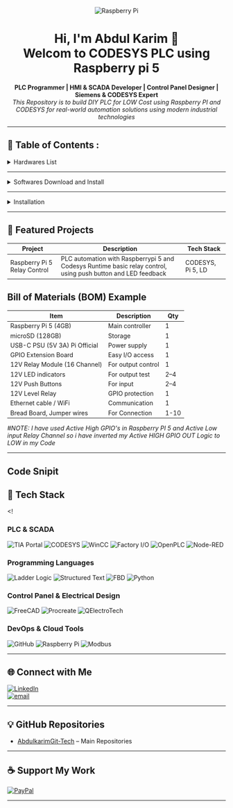 <!-- GitHub Profile README for a Professional PLC & Automation Engineer -->

<p align="center">
  <img src="https://upload.wikimedia.org/wikipedia/en/c/cb/Raspberry_Pi_Logo.svg" alt="Raspberry Pi" width="80"/>
</p>


<h1 align="center">Hi, I'm Abdul Karim 👋<br>Welcom to CODESYS PLC using Raspberry pi 5 </h1>

<p align="center">
  <strong>PLC Programmer | HMI & SCADA Developer | Control Panel Designer | Siemens & CODESYS Expert</strong><br>
  <i>This Repository is to build DIY PLC for LOW Cost using Raspberry PI and CODESYS for real-world automation solutions using modern industrial technologies</i>
</p>

---

## 💼 Table of Contents :

<details>
  <summary>Hardwares List</summary>
  
- Raspberry Pi 5 (4GB or 8GB)
- microSD card (16GB or higher, Class 10) #Installed PI OS 64 / If not see Installation
- Power supply (USB-C, 5V 3A+)
- Ethernet cable (for stable communication)
- Breadboard
- Jumper wires
- Optional: GPIO-connected 12V push buttons, LED indicators (via relay/level shifter)
- Optional: Raspberry pi TCobbler if using breadboard
- Optional: High voltage appliances (AC/DC)
- Optional: Power Adapter (0-36V DC)
  
</details>
  
---

<details>
  <summary>Softwares Download and Install</summary>
  
- Download and Install [Raspberry Pi Imager](https://downloads.raspberrypi.org/imager/imager_latest.exe) for Windows
- Download and Install [CODESYS](https://store.codesys.com/en/codesys-control-for-raspberry-pi-sl.html) for Windows
- Download and Install [CODESYS Control for Raspberry Pi SL](https://store.codesys.com/en/codesys-control-for-raspberry-pi-sl.html) (SoftPLC runtime) for Windows
- Download and Install [PUTTY](https://www.chiark.greenend.org.uk/~sgtatham/putty/latest.html) on Windows
- Download and Install [WinSCP](https://winscp.net/download/WinSCP-6.5.1-Setup.exe/download)
- Download [CODESYS License (free demo or paid full)](https://store.codesys.com/en/codesys-control-for-raspberry-pi-sl.html)
  
</details>

---

<details>
  <summary>Installation</summary>

  &nbsp;&nbsp;&nbsp;&nbsp;
  <details>
    <summary>Install Raspberry PI OS 64 into Raspberry PI 5 (RAM more than 4GB)</summary>

    - Rasoberry PI 5
    - Micro-SD Card (atleast 64GB) 
    - USB SD Card Reader 
  <!--
  -->

    #Step 1:
    
    - Open PI Imager
      - Flash “Raspberry Pi OS 64-bit (Lite or Desktop)” to SD card and config addistional settings before FLASH.

<table>
  <tr>
    <td align="center">
      <sub>Open PI Imager</sub><br/>&nbsp;
      <img src="https://github.com/AbdulkarimGit-Tech/Raspberry-Pi-PLC/blob/3c37a7482b9af44548739b1cdac0cb1dea3d274d/PI_Imager.png" alt="PI_Imager" width="900"/>
    </td>
    <td align="center">
      <sub>Choose Device</sub><br/>&nbsp;
      <img src="https://github.com/AbdulkarimGit-Tech/Raspberry-Pi-PLC/blob/3c37a7482b9af44548739b1cdac0cb1dea3d274d/PI_Choose_Device.png" alt="PI_Choose_Device" width="900"/>
    </td>
    <td align="center">
      <sub>Choose OS</sub><br/>&nbsp;
      <img src="https://github.com/AbdulkarimGit-Tech/Raspberry-Pi-PLC/blob/3c37a7482b9af44548739b1cdac0cb1dea3d274d/PI_Choose_OS.png" alt="PI_Choose_OS" width="900"/>
    </td>
  </tr>
   <tr>
    <td align="center">
      <sub>Select Storage</sub><br/>&nbsp;
      <img src="https://github.com/AbdulkarimGit-Tech/Raspberry-Pi-PLC/blob/3c37a7482b9af44548739b1cdac0cb1dea3d274d/PI_Choose_Storage.png" alt="PI_Choose_Storage" width="900"/>
    </td>
    <td align="center">
      <sub>Edit Settings</sub><br/>&nbsp;
      <img src="https://github.com/AbdulkarimGit-Tech/Raspberry-Pi-PLC/blob/430b50794f33a102b278629e9e3103b0e06d6991/PI_Choose_Next.png" alt="PI_Choose_Next" width="900"/>
    </td>
    <td align="center">
      <sub>Configure OS</sub><br/>&nbsp;
      <img src="https://github.com/AbdulkarimGit-Tech/Raspberry-Pi-PLC/blob/430b50794f33a102b278629e9e3103b0e06d6991/PI_OS_Config.png" alt="PI_OS_Config" width="900" height="220"/>
    </td>
  </tr>
   <tr>
    <td align="center">
      <sub>Enable SSH</sub><br/>&nbsp;
      <img src="https://github.com/AbdulkarimGit-Tech/Raspberry-Pi-PLC/blob/430b50794f33a102b278629e9e3103b0e06d6991/PI_Enable_SSH.png" alt="PI_Enable_SSH" width="900" height="220"/>
    </td>
    <td align="center">
      <sub>OS Writing</sub><br/>&nbsp;
      <img src="https://github.com/AbdulkarimGit-Tech/Raspberry-Pi-PLC/blob/430b50794f33a102b278629e9e3103b0e06d6991/PI_OS_Writing.png" alt="PI_OS_Writing" width="900"/>
    </td>
    <td align="center">
      <sub>OS Verifying</sub><br/>&nbsp;
      <img src="https://github.com/AbdulkarimGit-Tech/Raspberry-Pi-PLC/blob/430b50794f33a102b278629e9e3103b0e06d6991/PI_OS_Verifying.png" alt="PI_OS_Verifying" width="900"/>
    </td>
  </tr>
</table>
      
  <h4 align="center">Once finshed Remove SD Card and insert into pi 5<br> ↓ <br/>Open PUTTY</h4>
      
      Login with raspberrypi.local -> Click OK
        - Login as: Your pi ID
        - Password: Your pi password
<table>
  <tr>
    <td align="center">
      <sub>PUTTY Login</sub><br/>&nbsp;
      <img src="https://github.com/AbdulkarimGit-Tech/Raspberry-Pi-PLC/blob/dce769b17743514432fe80db7040ff256de3c3a5/PI_PUTTY_Config_OS.png" alt="PI_OS_Writing" width="900" height="400"/>
    </td>
    <td align="center">
      <sub>PUTTY pi Login</sub><br/>&nbsp;
      <img src="https://github.com/AbdulkarimGit-Tech/Raspberry-Pi-PLC/blob/dce769b17743514432fe80db7040ff256de3c3a5/PI_Login_Successfully.png" alt="PI_OS_Verifying" width="900" height="400"/>
    </td>
  </tr>
</table>

        # After successfully loged in perform below list code
        
          - ifconfig or hostname -I (Mark and keep the IP of your PI)
          - sudo apt update && sudo apt upgrade -y
          
        # To Enable VNC

        --> Bash Code
          - sudo raspi-config
          - Click Down Arrow key on keyboad to select Interface Options 
          - Use Right Arrow key on keyboard to select "SELECT" Click Enter
          - Use Down Arrow key on keyboard to select VNC and use Right Arrow key to Select the option click enter and enter again
          - To finsh the setup use Right arrow key 2 times and click enter
          - Now Reboot raspberry pi to apply the settings change
          - Use Bash Comand > reboot

---

<p>
    <sub>--> Type "sudo raspi-config"<br>- Click Down Arrow key on keyboad to select "Interface Options"<br>- Use Right Arrow key on keyboard to select "SELECT" Click Enter<br> ↓</sub><br>&nbsp;
    <img src="https://github.com/AbdulkarimGit-Tech/Raspberry-Pi-PLC/blob/e859807befaf7f13d85b2eaed705f900e2494948/PI_VNC_Config_1.png" alt="VNC" width="700" height="400"/>
</p>

---

<p>
    <sub>- Use Down Arrow key on keyboard to select VNC<br>- Use Right Arrow key to Select the option click enter and enter again <br>↓</sub><br>&nbsp;
    <img src="https://github.com/AbdulkarimGit-Tech/Raspberry-Pi-PLC/blob/e859807befaf7f13d85b2eaed705f900e2494948/PI_VNC_Config_2.png" alt="VNC_Config" width="700" height="400"/>
</p>

---

<p>
    <sub>- Use Right Arrow key to Select "YES" and Enter <br>↓</sub><br>&nbsp;
    <img src="https://github.com/AbdulkarimGit-Tech/Raspberry-Pi-PLC/blob/e859807befaf7f13d85b2eaed705f900e2494948/PI_VNC_Enable.png" alt="VNC_Enable" width="700" height="400"/><br>
    <sub>--> To finsh the setup use Right arrow key 2 times select Finish and click Enter on keyboard</sub><br/>
</p>

  # Raspberry Pi is ready to use
 
  </details>

  &nbsp;&nbsp;&nbsp;&nbsp;
  <details>
    <summary>Install CODESYS Control Runtime on Raspberry pi</summary>

  # Install CODESYS Control Runtime from Windows
    
    - Open CODESYS Development System on Windows
    - From CODESYS Development System:
      
      - Go to Tools → Package Manager / Codesys Installer → Browse search below listed 4 package and install
        - ✅ Install: CODESYS Control for Raspberry Pi SL
        - ✅ Install: CODESYS Edge Gateway for Linux
        - ✅ Install: CODESYS Control SL Extension Package
        - ✅ Install: CODESYS SL Deploy Tool
        
    - Boot your Pi with the OS
    - Ensure it's connected to the same network as your PC
    
    - On your Windows PC, open CODESYS Development System
    
    - Go to Tools → Device Installer
    - Install Raspberry Pi runtime:
    - Menu: Tools → Update Raspberry Pi
    - Enter your Pi IP address
    - Provide username (pi) and password (raspberry or your custom)
    
  # It will install runtime over SSH
     
     - In CODESYS → Go to:
     - Tools → CODESYS Control for Raspberry Pi → Update Raspberry Pi
     - Enter your Raspberry Pi’s IP address
     - Choose:
      - Login: pi ( Your ID or default)
      - Password: raspberry (default; change if needed)
      - Select the Demo License (free, 2-hour runtime)
      - Wait for the runtime to install — success message will appear.

  #  Activate License (optional)
    - You can run a demo version (2 hours runtime).
    - For production: Buy license from CODESYS Store and activate via License Manager.
    
  <!--
  -->
  
  # Manual Installation from Raspberry Pi
    Choose anyone ( I'm using PUTTY)
      
      -  External Monitor
      -  VNC Software laptop
      -  PUTTY
      
    - Download or Locate CODESYS Control for Raspberry Pi SL.deb file on Windows folder
      Ex: C:\Program Files\CODESYS 3.5.21.0\CODESYS\CODESYS Control for Raspberry PI\Delivery\raspberry

    - Open WinSCP, login with:
    - Host: Your Pi’s ip or rapberrypi.local
    - User: Your ID
    - Password: Your password
    - ✅ Drag & drop the .deb file to any folder (Ex: Downloads).

  
  # Follow Below Step to Install and Run CODESYS Runtime Successfully
        Open PuTTY:
          - Enter ip of your Raspberry Pi
          - Login:
            - Username: Your ID
            - Password: Your password
      
        # PI Comand line
        - Locate The copied file .deb (Use below command)

        
            > ls (Pi folders)
            
              Bookshelf | Documents | Music  |   Public  |   Videos
            
              Desktop  |  Downloads | Pictures | Templates

            > cd Downloads (Copied filed into Downloads folder)
            
            > ls (You will see .deb file Ex: codesyscontrol_raspberry_4.15.0.0_all.deb)
            
            > sudo dpkg -i [codesyscontrol_raspberry_4.15.0.0_all.deb] ( [] Rename with yours file name)

            > sudo systemctl status codesyscontrol (Check PLC Status Active or Dead)

            > cd (Come back to Starting section)

            > sudo systemctl start codesyscontrol (manual Start PLC Runtime #it will show Active)

            > sudo systemctl status codesyscontrol (#it will show Active)

  # Congrats you have successfully installed CODESYS Runtime into your pi 5
    
  </details>

  &nbsp;&nbsp;&nbsp;&nbsp;
  <details>
    <summary>Create a New PLC Project</summary>
    
      Go to: File → New Project → Standard Project
      Select device:
        CODESYS Control for Raspberry Pi 64 SL (64 bit)
        Choose programming language: Ladder Diagram (LD), ST, etc.

  # Setup PLC Development Environment

    Go to: PLC PRG(PRG): Write down your PLC code -> Save it -> Click Generate code to compile

    - Add devices:
      - GPIO (Digital Input/Output)
      - Modbus, Ethernet/IP, etc. (if needed)
      - Map GPIOs (I/O Configuration)
      - Under “Device → Raspberry Pi GPIOs”
    
    Go to: GPIO's ->
    
     - GPIO parameters 
        -  Select GPIO's as INPUT or OUTPUT
     - GPIO Maping 
      - Select the lader logic variable (click on 3 dot go to PLC program and select) correspond to GPIO

        - Assign I/O's:
          - DI (Digital Input): GPIO pins to push buttons
          - DO (Digital Output): GPIO pins to LEDs (via relay/transistor/pi GPIO's)
      #Note: Raspberry Pi uses BCM pin numbering (GPIO 17 = pin 11).
      
    Go to: Tools -> Deploy Control SL -> Give ip adress, User name, password and connect CODESYS with PI
    Go to: Device -> Scan network -> elect raspberry pi ip -> Click ok
    Go to: Windows Taskber Show Hiden Icons -> right click on .64 -> Start PLC

    Go to: Tools -> Online -> Login -> click Start (F5) to Run
    
      - If no hardware select Simulation 
      - If have hardware no need to select Simulation

  # Your Raspberry Pi is now a fully running PLC using CODESYS!

    
  </details>

</details>

---

## 📁 Featured Projects

| Project       | Description      | Tech Stack |
|---------------|------------------|----------------|
|Raspberry Pi 5 Relay Control| PLC automation with Raspberrypi 5 and Codesys Runtime basic relay control, using push button and LED feedback | CODESYS, Pi 5, LD |

<h2>Bill of Materials (BOM) Example</h2>

| Item                           | Description        | Qty |
| ------------------------------ | ------------------ | --- |
| Raspberry Pi 5 (4GB)           | Main controller    | 1   |
| microSD (128GB)                | Storage            | 1   |
| USB-C PSU (5V 3A) Pi Official  | Power supply       | 1   |
| GPIO Extension Board           | Easy I/O access    | 1   |
| 12V Relay Module (16 Channel)  | For output control | 1   |
| 12V LED indicators             | For output test    | 2–4 |
| 12V Push Buttons               | For input          | 2–4 |
| 12V Level Relay                | GPIO protection    | 1   |
| Ethernet cable / WiFi          | Communication      | 1   |
| Bread Board, Jumper wires      | For Connection     | 1-10|


<i>#NOTE: I have used Active High GPIO's in Raspberry PI 5 and Active Low input Relay Channel so i have inverted my Active HIGH GPIO OUT Logic to LOW in my Code</i>
<!--| 🔄 **VFD Speed Control** | Real-time analog feedback with ramp/safety interlocks | Siemens S7-1200 + VFD |
| 🌐 **IoT Data Logger** | MQTT-based real-time SCADA integration | Raspberry Pi + Node-RED |
| 🎛 **HMI Panel Design** | Interactive SCADA dashboards with alarms, logs | WinCC + Factory I/O |
| ⚡ **Smart MCC Panel** | CAD design, PLC wiring, HMI layout & full automation | FreeCAD, TIA Portal | -->

---

## Code Snipit

## 🔌 Tech Stack

<!
### PLC & SCADA
![TIA Portal](https://img.shields.io/badge/TIA--Portal-blue?style=flat&logo=siemens)
![CODESYS](https://img.shields.io/badge/CODESYS-red?style=flat)
![WinCC](https://img.shields.io/badge/WinCC-lightgrey?style=flat&logo=windows)
![Factory I/O](https://img.shields.io/badge/Factory--IO-green?style=flat)
![OpenPLC](https://img.shields.io/badge/OpenPLC-005F9E?style=flat)
![Node-RED](https://img.shields.io/badge/Node--RED-B92829?style=flat&logo=nodered)

### Programming Languages
![Ladder Logic](https://img.shields.io/badge/Ladder--Logic-yellow?style=flat)
![Structured Text](https://img.shields.io/badge/Structured--Text-orange?style=flat)
![FBD](https://img.shields.io/badge/FBD-blueviolet?style=flat)
![Python](https://img.shields.io/badge/Python-3776AB?style=flat&logo=python)

### Control Panel & Electrical Design
![FreeCAD](https://img.shields.io/badge/FreeCAD-2E3A59?style=flat&logo=freecad&logoColor=white)
![Procreate](https://img.shields.io/badge/Procreate-111111?style=flat&logo=procreate&logoColor=white)
![QElectroTech](https://img.shields.io/badge/QElectroTech-005F87?style=flat&logo=electrical-engineering&logoColor=white)
<!-- ![AutoCAD](https://img.shields.io/badge/AutoCAD-E34F26?style=flat&logo=autodesk&logoColor=white) -->

### DevOps & Cloud Tools
![GitHub](https://img.shields.io/badge/github-%23121011.svg?style=flat&logo=github&logoColor=white)
![Raspberry Pi](https://img.shields.io/badge/-Raspberry_Pi-C51A4A?style=flat&logo=Raspberry-Pi)
![Modbus](https://img.shields.io/badge/Modbus-005f9e?style=flat)

---

## 🌐 Connect with Me

[![LinkedIn](https://img.shields.io/badge/LinkedIn-%230077B5.svg?logo=linkedin&logoColor=white)](https://linkedin.com/in/abdulkarimmiddya)  
[![email](https://img.shields.io/badge/Email-D14836?logo=gmail&logoColor=white)](mailto:abdulkarimmiddya108@gmail.com) 

---

## 💡 GitHub Repositories

- [AbdulkarimGit-Tech](https://github.com/AbdulkarimGit-Tech/AbdulkarimGit-Tech) – Main Repositories


---

## ☕ Support My Work

[![PayPal](https://img.shields.io/badge/Donate-PayPal-blue?style=for-the-badge&logo=paypal)](https://paypal.me/abdulkarimmiddya108@gmail.com)

---

<!-- Proudly built with real-world hands-on experience. Engineering Automation, One Project at a Time. -->
